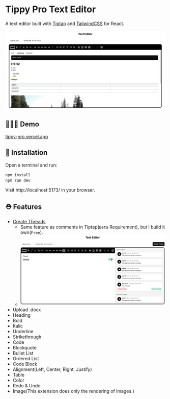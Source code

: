 # Tippy Pro Text Editor

A text editor built with [Tiptap](https://tiptap.dev/) and [TailwindCSS](https://tailwindcss.com/) for React.

![img.png](src/assets/img.png)

## 🧑🏻‍💻 Demo
[tippy-pro.vercel.app](https://tippy-pro.vercel.app/)

## 🚀 Installation
Open a terminal and run:
```bash
npm install
npm run dev
```
Visit http://localhost:5173/ in your browser.

## ⛑️ Features

- [Create Threads](https://tiptap.dev/docs/editor/comments/introduction)
  - Same feature as comments in Tiptap(`Beta` Requirement), but I build it own(`Free`).
  - ![img.png](src/assets/thread.png)
- Upload .docx 
- Heading
- Bold
- Italic
- Underline
- Strikethrough
- Code
- Blockquote
- Bullet List
- Ordered List
- Code Block
- Alignment(Left, Center, Right, Justify)
- Table
- Color
- Redo & Undo
- Image(This extension does only the rendering of images.)



